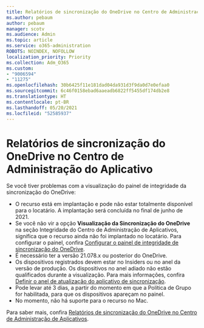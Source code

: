 ```yaml
---
title: Relatórios de sincronização do OneDrive no Centro de Administração do Aplicativo
ms.author: pebaum
author: pebaum
manager: scotv
ms.audience: Admin
ms.topic: article
ms.service: o365-administration
ROBOTS: NOINDEX, NOFOLLOW
localization_priority: Priority
ms.collection: Adm_O365
ms.custom:
- "9006594"
- "11275"
ms.openlocfilehash: 30b6425f11e181dad04da931d3f9da0d7e0efaa0
ms.sourcegitcommit: 6c46f0158ebad6aaeadb6822ff5455df174db2e8
ms.translationtype: HT
ms.contentlocale: pt-BR
ms.lasthandoff: 05/20/2021
ms.locfileid: "52585937"
---
```

# <a name="onedrive-sync-reports-in-the-app-admin-center"></a>Relatórios de sincronização do OneDrive no Centro de Administração do Aplicativo

Se você tiver problemas com a visualização do painel de integridade da sincronização do OneDrive:

- O recurso está em implantação e pode não estar totalmente disponível para o locatário. A implantação será concluída no final de junho de 2021.
- Se você não vir a opção **Visualização da Sincronização do OneDrive** na seção Integridade do Centro de Administração de Aplicativos, significa que o recurso ainda não foi implantado no locatário. Para configurar o painel, confira [Configurar o painel de integridade de sincronização do OneDrive](/OneDrive/sync-health#set-up-the-onedrive-sync-health-dashboard).
- É necessário ter a versão 21.078.x ou posterior do OneDrive.
- Os dispositivos registrados devem estar no Insiders ou no anel da versão de produção. Os dispositivos no anel adiado não estão qualificados durante a visualização. Para mais informações, confira [Definir o anel de atualização do aplicativo de sincronização](/OneDrive/use-group-policy#set-the-sync-app-update-ring).
- Pode levar até 3 dias, a partir do momento em que a Política de Grupo for habilitada, para que os dispositivos apareçam no painel.
- No momento, não há suporte para o recurso no Mac.

Para saber mais, confira [Relatórios de sincronização do OneDrive no Centro de Administração de Aplicativos](/OneDrive/sync-health).